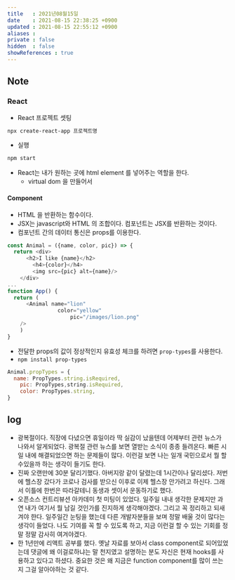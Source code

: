 ```yaml
---
title   : 2021년08월15일 
date    : 2021-08-15 22:38:25 +0900
updated : 2021-08-15 22:55:12 +0900
aliases : 
private : false
hidden  : false
showReferences : true
---
```

## Note
 
### React
- React 프로젝트 셋팅 
```bash
npx create-react-app 프로젝트명 
```
- 실행
```bash
npm start 
```
- React는 내가 원하는 곳에 html element 를 넣어주는 역할을 한다.  
  - virtual dom 을 만들어서 
#### Component  
- HTML 을 반환하는 함수이다.  
- JSX는 javascript와 HTML 의 조합이다. 컴포넌트는 JSX를 반환하는 것이다.  
- 컴포넌트 간의 데이터 통신은 props를 이용한다.  
```javascript
const Animal = ({name, color, pic}) => {
  return <div>
	  <h2>I like {name}</h2>
		<h4>{color}</h4>
		<img src={pic} alt={name}/>
	</div>
...	
function App() {
  return (
	  <Animal name="lion"
		        color="yellow"
				    pic="/images/lion.png"
    />
	)
}
```
- 전달한 props의 값이 정상적인지 유효성 체크를 하려면 `prop-types`를 사용한다.  
- `npm install prop-types`
```javascript
Animal.propTypes = {
  name: PropTypes.string.isRequired,
	pic: PropTypes,string.isRequired,
	color: PropTypes.string,
}
```

## log 
- 광복절이다. 직장에 다녔으면 휴일이라 딱 실감이 났을텐데 어제부터 관련 뉴스가 나와서 알게되었다. 광복절 관련 뉴스를 보면 열받는 소식이 종종 들려온다. 빠른 시일 내에 해결되었으면 하는 문제들이 많다. 이런걸 보면 나는 일개 국민으로서 뭘 할수있을까 하는 생각이 들기도 한다. 
- 진짜 오랜만에 30분 달리기했다. 아버지랑 같이 달렸는데 1시간이나 달리셨다. 저번에 헬스장 갔다가 코로나 검사를 받으신 이후로 이제 헬스장 안가려고 하신다. 그래서 이틀에 한번은 따라갈테니 동생과 셋이서 운동하기로 했다.  
- 오픈소스 컨트리뷰션 아카데미 첫 미팅이 있었다. 일주일 내내 생각한 문제지만 과연 내가 여기서 뭘 남길 것인가를 진지하게 생각해야겠다. 그리고 꼭 정리하고 되새겨야 한다. 일주일간 눈팅을 했는데 다른 개발자분들을 보며 정말 배울 것이 많다는 생각이 들었다. 나도 기여를 꼭 할 수 있도록 하고, 지금 이런걸 할 수 있는 기회를 정말 정말 감사히 여겨야겠다. 
- 한 1년만에 리액트 공부를 했다. 옛날 자료를 보아서 class component로 되어있었는데 댓글에 왜 이걸로하냐는 말 천지였고 설명하는 분도 자신은 현재 hooks를 사용하고 있다고 하셨다. 중요한 것은 왜 지금은 function component를 많이 쓰는지 그걸 알아야하는 것 같다.  
